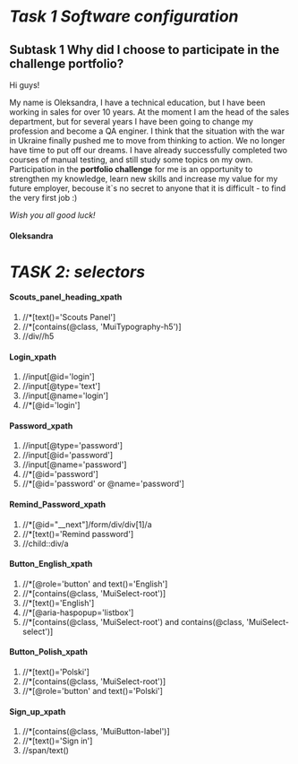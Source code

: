 # *Task 1 Software configuration*
## Subtask 1 Why did I choose to participate in the challenge portfolio?

Hi guys!

My name is Oleksandra, I have a technical education, but I have been working in sales for over 10 years. At the moment I am the head of the sales department, but for several years I have been going to change my profession and become a QA enginer. I think that the situation with the war in Ukraine finally pushed me to move from thinking to action. We no longer have time to put off our dreams.
I have already successfully completed two courses of manual testing, and still study some topics on my own. Participation in the **portfolio challenge** for me is an opportunity to strengthen my knowledge, learn new skills and increase my value for my future employer, becouse it`s no secret to anyone that it is difficult - to find the very first job :)

_Wish you all good luck!_

#### Oleksandra

# *TASK 2: selectors*
#### Scouts_panel_heading_xpath
1) //*[text()='Scouts Panel']
2) //*[contains(@class, 'MuiTypography-h5')]
3) //div//h5

#### Login_xpath
1) //input[@id='login']
2) //input[@type='text']
3) //input[@name='login']
4) //*[@id='login']

#### Password_xpath
1) //input[@type='password']
2) //input[@id='password']
3) //input[@name='password']
4) //*[@id='password']
5) //*[@id='password' or @name='password']

#### Remind_Password_xpath
1) //*[@id="__next"]/form/div/div[1]/a
2) //*[text()='Remind password']
3) //child::div/a

#### Button_English_xpath
1) //*[@role='button' and text()='English']
2) //*[contains(@class, 'MuiSelect-root')]
3) //*[text()='English']
4) //*[@aria-haspopup='listbox']
5) //*[contains(@class, 'MuiSelect-root') and contains(@class, 'MuiSelect-select')]

#### Button_Polish_xpath
1) //*[text()='Polski']
2) //*[contains(@class, 'MuiSelect-root')]
3) //*[@role='button' and text()='Polski']

#### Sign_up_xpath
1) //*[contains(@class, 'MuiButton-label')]
2) //*[text()='Sign in']
3) //span/text()

